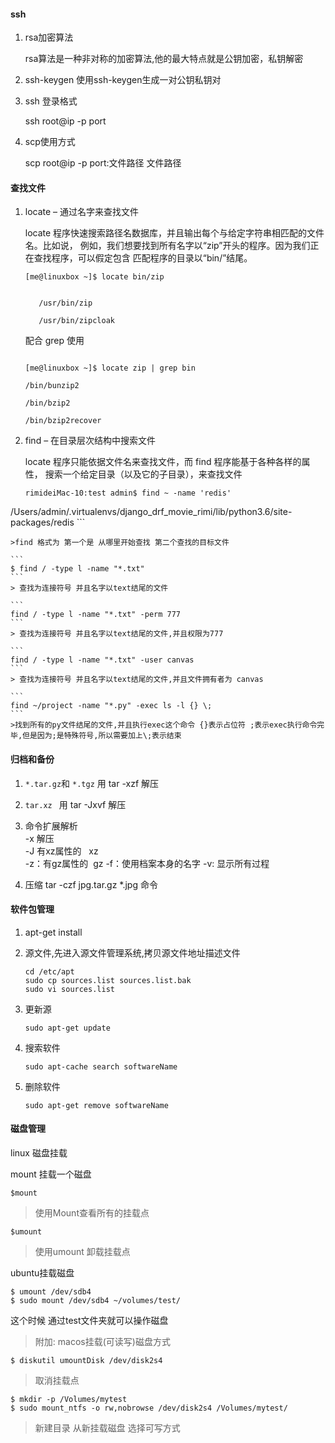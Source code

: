 #### ssh

1. rsa加密算法

    rsa算法是一种非对称的加密算法,他的最大特点就是公钥加密，私钥解密
2. ssh-keygen
    使用ssh-keygen生成一对公钥私钥对
3. ssh 登录格式

    ssh root@ip -p port
    
4. scp使用方式

	scp root@ip -p port:文件路径  文件路径

#### 查找文件

1. locate – 通过名字来查找文件

     locate 程序快速搜索路径名数据库，并且输出每个与给定字符串相匹配的文件名。比如说， 例如，我们想要找到所有名字以“zip”开头的程序。因为我们正在查找程序，可以假定包含 匹配程序的目录以“bin/”结尾。
     
     ```
     [me@linuxbox ~]$ locate bin/zip


		/usr/bin/zip

		/usr/bin/zipcloak

     ```
     
     配合 grep 使用
     
     ```
     
     [me@linuxbox ~]$ locate zip | grep bin

	/bin/bunzip2
	
	/bin/bzip2
	
	/bin/bzip2recover

     ```
     
2. find – 在目录层次结构中搜索文件

    locate 程序只能依据文件名来查找文件，而 find 程序能基于各种各样的属性， 搜索一个给定目录（以及它的子目录），来查找文件
    
    ```
    rimideiMac-10:test admin$ find ~ -name 'redis'
/Users/admin/.virtualenvs/django_drf_movie_rimi/lib/python3.6/site-packages/redis
    ```
    
    >find 格式为 第一个是 从哪里开始查找 第二个查找的目标文件
    
    ```
    $ find / -type l -name "*.txt"
    ```
    > 查找为连接符号 并且名字以text结尾的文件
    
    ```
    find / -type l -name "*.txt" -perm 777
    ```
    > 查找为连接符号 并且名字以text结尾的文件,并且权限为777
    
    ```
    find / -type l -name "*.txt" -user canvas
    ```
    > 查找为连接符号 并且名字以text结尾的文件,并且文件拥有者为 canvas
    
    ```
    find ~/project -name "*.py" -exec ls -l {} \;
    ```
    >找到所有的py文件结尾的文件,并且执行exec这个命令 {}表示占位符 ;表示exec执行命令完毕,但是因为;是特殊符号,所以需要加上\;表示结束
    
    
    
    
#### 归档和备份

1.   ```*.tar.gz```和 ```*.tgz``` 用 tar -xzf 解压 
2.  ```tar.xz ``` 用 tar -Jxvf 解压
3. 命令扩展解析  
            -x 解压  
            -J  有xz属性的   xz   
            -z：有gz属性的  gz 
            -f：使用档案本身的名字
            -v:  显示所有过程
            
4. 压缩 tar -czf jpg.tar.gz *.jpg 命令


#### 软件包管理

1. apt-get install
2. 源文件,先进入源文件管理系统,拷贝源文件地址描述文件
	```
	cd /etc/apt
	sudo cp sources.list sources.list.bak
	sudo vi sources.list
	```
3. 更新源

	```
	sudo apt-get update
	```
	
4. 搜索软件

	```
	sudo apt-cache search softwareName
	```
	
5. 删除软件

	```
	sudo apt-get remove softwareName
	```
	
	
#### 磁盘管理

linux 磁盘挂载

mount 挂载一个磁盘
```
$mount 
```
>使用Mount查看所有的挂载点

```
$umount 
```
>使用umount 卸载挂载点

ubuntu挂载磁盘

```
$ umount /dev/sdb4 
$ sudo mount /dev/sdb4 ~/volumes/test/
```
这个时候 通过test文件夹就可以操作磁盘




> 附加: macos挂载(可读写)磁盘方式

```
$ diskutil umountDisk /dev/disk2s4
```
> 取消挂载点

```
$ mkdir -p /Volumes/mytest
$ sudo mount_ntfs -o rw,nobrowse /dev/disk2s4 /Volumes/mytest/
```
>新建目录 从新挂载磁盘 选择可写方式
	
